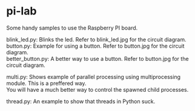 # pi-lab
Some handy samples to use the Raspberry PI board.

blink_led.py: Blinks the led.  Refer to blink_led.jpg for the circuit diagram.  
button.py: Example for using a button.  Refer to button.jpg for the circuit diagram.  
better_button.py: A better way to use a button.  Refer to button.jpg for the circuit diagram.  

multi.py: Shows example of parallel processing using multiprocessing module.  This is a preffered way.    
You will have a much better way to control the spawned child processes.  
  
thread.py: An example to show that threads in Python suck.  
